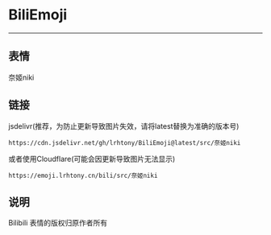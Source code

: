 # BiliEmoji
---
## 表情
奈姬niki
## 链接
jsdelivr(推荐，为防止更新导致图片失效，请将latest替换为准确的版本号)
```
https://cdn.jsdelivr.net/gh/lrhtony/BiliEmoji@latest/src/奈姬niki
```
或者使用Cloudflare(可能会因更新导致图片无法显示)
```
https://emoji.lrhtony.cn/bili/src/奈姬niki
```
## 说明
Bilibili 表情的版权归原作者所有
